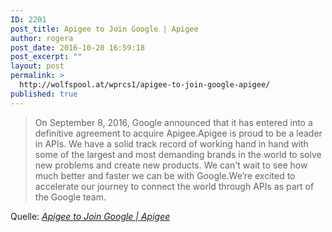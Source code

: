 ```yaml
---
ID: 2201
post_title: Apigee to Join Google | Apigee
author: rogera
post_date: 2016-10-20 16:59:18
post_excerpt: ""
layout: post
permalink: >
  http://wolfspool.at/wprcs1/apigee-to-join-google-apigee/
published: true
---
```

<blockquote>On September 8, 2016, Google announced that it has entered into a definitive agreement to acquire Apigee.Apigee is proud to be a leader in APIs. We have a solid track record of working hand in hand with some of the largest and most demanding brands in the world to solve new problems and create new products. We can't wait to see how much better and faster we can be with Google.We’re excited to accelerate our journey to connect the world through APIs as part of the Google team.</blockquote>
Quelle: <em><a href="http://apigee.com/about/apigee-join-google">Apigee to Join Google | Apigee</a></em>